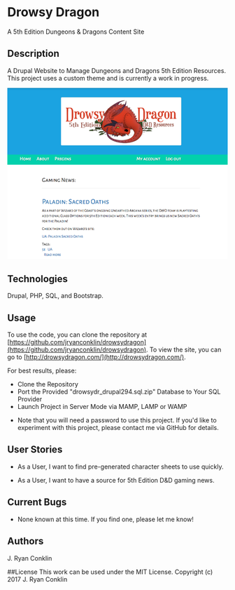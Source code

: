 # Drowsy Dragon
A 5th Edition Dungeons & Dragons Content Site

## Description
A Drupal Website to Manage Dungeons and Dragons 5th Edition Resources. This project uses a custom theme and is currently a work in progress.

<img src="screenshot.png" alt="a screenshot of this project">

## Technologies

Drupal, PHP, SQL, and Bootstrap.

## Usage

To use the code, you can clone the repository at [https://github.com/jryanconklin/drowsydragon](https://github.com/jryanconklin/drowsydragon).
To view the site, you can go to [http://drowsydragon.com/](http://drowsydragon.com/).


For best results, please:

- Clone the Repository
- Port the Provided "drowsydr_drupal294.sql.zip" Database to Your SQL Provider
- Launch Project in Server Mode via MAMP, LAMP or WAMP

* Note that you will need a password to use this project. If you'd like to experiment with this project, please contact me via GitHub for details.

## User Stories

* As a User, I want to find pre-generated character sheets to use quickly.

* As a User, I want to have a source for 5th Edition D&D gaming news.

## Current Bugs

* None known at this time. If you find one, please let me know!

## Authors
J. Ryan Conklin

##License
This work can be used under the MIT License.
Copyright (c) 2017 J. Ryan Conklin
